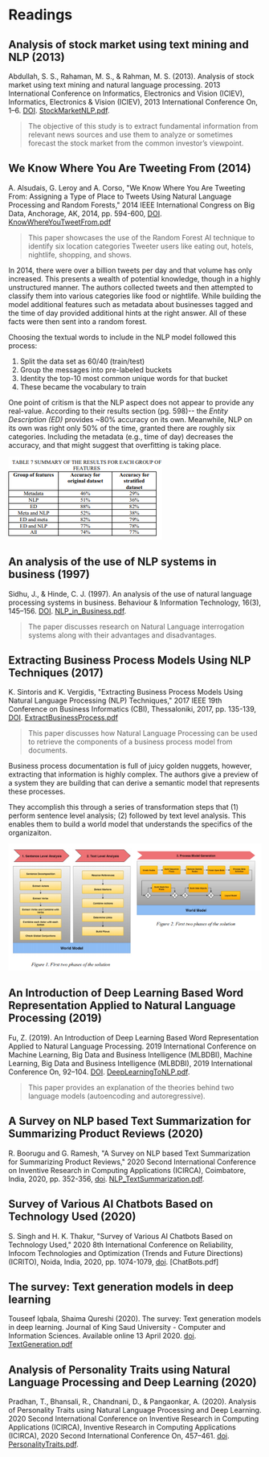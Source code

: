 # Readings

## Analysis of stock market using text mining and NLP (2013)

Abdullah, S. S., Rahaman, M. S., & Rahman, M. S. (2013). Analysis of stock market using text mining and natural language processing. 2013 International Conference on Informatics, Electronics and Vision (ICIEV), Informatics, Electronics & Vision (ICIEV), 2013 International Conference On, 1–6. [DOI](https://doi-org.proxy1.ncu.edu/10.1109/ICIEV.2013.6572673). [StockMarketNLP.pdf](StockMarketNLP.pdf).

> The objective of this study is to extract fundamental information from relevant news sources and use them to analyze or sometimes forecast the stock market from the common investor’s viewpoint.

## We Know Where You Are Tweeting From (2014)

A. Alsudais, G. Leroy and A. Corso, "We Know Where You Are Tweeting From: Assigning a Type of Place to Tweets Using Natural Language Processing and Random Forests," 2014 IEEE International Congress on Big Data, Anchorage, AK, 2014, pp. 594-600, [DOI](https://doi-org.proxy1.ncu.edu/10.1109/BigData.Congress.2014.91). [KnowWhereYouTweetFrom.pdf](KnowWhereYouTweetFrom.pdf)

> This paper showcases the use of the Random Forest AI technique to identify six location categories Tweeter users like eating out, hotels, nightlife, shopping, and shows.

In 2014, there were over a billion tweets per day and that volume has only increased.  This presents a wealth of potential knowledge, though in a highly unstructured manner.  The authors collected tweets and then attempted to classify them into various categories like food or nightlife.  While building the model additional features such as metadata about businesses tagged and the time of day provided additional hints at the right answer.  All of these facts were then sent into a random forest.

Choosing the textual words to include in the NLP model followed this process:

1. Split the data set as 60/40 (train/test)
2. Group the messages into pre-labeled buckets
3. Identity the top-10 most common unique words for that bucket
4. These became the vocabulary to train

One point of critism is that the NLP aspect does not appear to provide any real-value. According to their results section (pg. 598)-- the _Entity Description (ED)_ provides ~80% accuracy on its own.  Meanwhile, NLP on its own was right only 50% of the time, granted there are roughly six categories.  Including the metadata (e.g., time of day) decreases the accuracy, and that might suggest that overfitting is taking place.

![tweet_results.png](tweet_results.png)

## An analysis of the use of NLP systems in business (1997)

Sidhu, J., & Hinde, C. J. (1997). An analysis of the use of natural language processing systems in business. Behaviour & Information Technology, 16(3), 145–156. [DOI](https://doi-org.proxy1.ncu.edu/10.1080/014492997119879). [NLP_in_Business.pdf](NLP_in_Business.pdf).

> The paper discusses research on Natural Language interrogation systems along with their advantages and disadvantages.

## Extracting Business Process Models Using NLP Techniques (2017)

K. Sintoris and K. Vergidis, "Extracting Business Process Models Using Natural Language Processing (NLP) Techniques," 2017 IEEE 19th Conference on Business Informatics (CBI), Thessaloniki, 2017, pp. 135-139, [DOI](https://doi-org.proxy1.ncu.edu/10.1109/CBI.2017.41). [ExtractBusinessProcess.pdf](ExtractBusinessProcess.pdf)

> This paper discusses how Natural Language Processing can be used to retrieve the components of a business process model from documents.

Business process documentation is full of juicy golden nuggets, however, extracting that information is highly complex.  The authors give a preview of a system they are building that can derive a semantic model that represents these processes.

They accomplish this through a series of transformation steps that (1) perform sentence level analysis; (2) followed by text level analysis.  This enables them to build a world model that understands the specifics of the organizaiton.

![extraction.png](extraction.png)

## An Introduction of Deep Learning Based Word Representation Applied to Natural Language Processing (2019)

Fu, Z. (2019). An Introduction of Deep Learning Based Word Representation Applied to Natural Language Processing. 2019 International Conference on Machine Learning, Big Data and Business Intelligence (MLBDBI), Machine Learning, Big Data and Business Intelligence (MLBDBI), 2019 International Conference On, 92–104. [DOI](https://doi-org.proxy1.ncu.edu/10.1109/MLBDBI48998.2019.00025). [DeepLearningToNLP.pdf](DeepLearningToNLP.pdf).

> This paper provides an explanation of the theories behind two language models (autoencoding and autoregressive).

## A Survey on NLP based Text Summarization for Summarizing Product Reviews (2020)

R. Boorugu and G. Ramesh, "A Survey on NLP based Text Summarization for Summarizing Product Reviews," 2020 Second International Conference on Inventive Research in Computing Applications (ICIRCA), Coimbatore, India, 2020, pp. 352-356, [doi](https://doi-org.proxy1.ncu.edu/10.1109/ICIRCA48905.2020.9183355). [NLP_TextSummarization.pdf](NLP_TextSummarization.pdf).

## Survey of Various AI Chatbots Based on Technology Used (2020)

S. Singh and H. K. Thakur, "Survey of Various AI Chatbots Based on Technology Used," 2020 8th International Conference on Reliability, Infocom Technologies and Optimization (Trends and Future Directions) (ICRITO), Noida, India, 2020, pp. 1074-1079, [doi](https://doi-org.proxy1.ncu.edu/10.1109/ICRITO48877.2020.9197943). [ChatBots.pdf]

## The survey: Text generation models in deep learning

Touseef Iqbala, Shaima Qureshi (2020). The survey: Text generation models in deep learning. Journal of King Saud University - Computer and Information Sciences. Available online 13 April 2020. [doi](https://doi-org.proxy1.ncu.edu/10.1016/j.jksuci.2020.04.001). [TextGeneration.pdf](TextGeneration.pdf)

## Analysis of Personality Traits using Natural Language Processing and Deep Learning (2020)

Pradhan, T., Bhansali, R., Chandnani, D., & Pangaonkar, A. (2020). Analysis of Personality Traits using Natural Language Processing and Deep Learning. 2020 Second International Conference on Inventive Research in Computing Applications (ICIRCA), Inventive Research in Computing Applications (ICIRCA), 2020 Second International Conference On, 457–461. [doi](https://doi-org.proxy1.ncu.edu/10.1109/ICIRCA48905.2020.9183090). [PersonalityTraits.pdf](PersonalityTraits.pdf).
